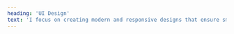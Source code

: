 ```yaml
---
heading: 'UI Design'
text: 'I focus on creating modern and responsive designs that ensure smooth interaction and a pleasant user experience.'
---
```

